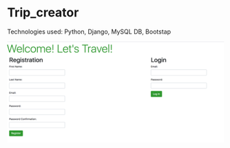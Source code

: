 # Trip_creator
Technologies used: Python, Django, MySQL DB, Bootstap


![](images/Project_snapshot.png)
